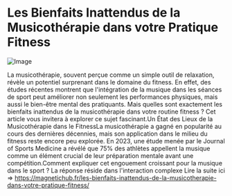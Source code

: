 # Les Bienfaits Inattendus de la Musicothérapie dans votre Pratique Fitness

![Image](https://images.pexels.com/photos/2827392/pexels-photo-2827392.jpeg?auto=compress&cs=tinysrgb&h=650&w=940)

La musicothérapie, souvent perçue comme un simple outil de relaxation, révèle un potentiel surprenant dans le domaine du fitness. En effet, des études récentes montrent que l'intégration de la musique dans les séances de sport peut améliorer non seulement les performances physiques, mais aussi le bien-être mental des pratiquants. Mais quelles sont exactement les bienfaits inattendus de la musicothérapie dans votre routine fitness ? Cet article vous invitera à explorer ce sujet fascinant.Un État des Lieux de la Musicothérapie dans le FitnessLa musicothérapie a gagné en popularité au cours des dernières décennies, mais son application dans le milieu du fitness reste encore peu explorée. En 2023, une étude menée par le Journal of Sports Medicine a révélé que 75% des athlètes appellent la musique comme un élément crucial de leur préparation mentale avant une compétition.Comment expliquer cet engouement croissant pour la musique dans le sport ? La réponse réside dans l'interaction complexe  Lire la suite ici => https://magnetichub.fr/les-bienfaits-inattendus-de-la-musicotherapie-dans-votre-pratique-fitness/

